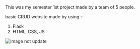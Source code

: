 This was my semester 1st project made by a team of 5 people. 

basic CRUD website 
made by using :-
1. Flask
2. HTML, CSS, JS

![image not update]("C:\Users\hp\Downloads\cafe1.jpg")
